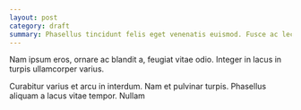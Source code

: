 ```yaml
---
layout: post
category: draft
summary: Phasellus tincidunt felis eget venenatis euismod. Fusce ac lectus aliquam, tristique nulla quis, convallis sapien felis eget venenatis euismod. Fusce ac lectus aliquam, tristique nulla quis, convallis sapien.
---
```


Nam ipsum eros, ornare ac blandit a, feugiat vitae odio. Integer in lacus in turpis ullamcorper varius.

Curabitur varius et arcu in interdum. Nam et pulvinar turpis. Phasellus aliquam a lacus vitae tempor. Nullam 
